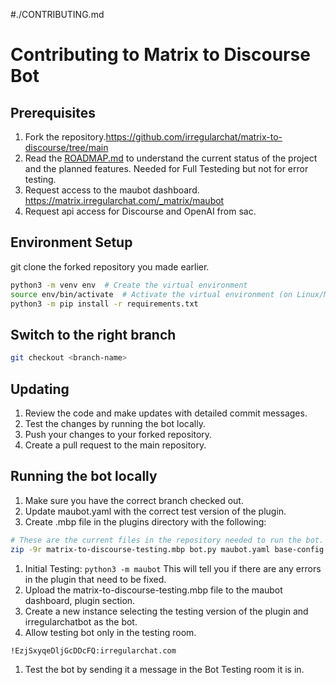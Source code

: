 #./CONTRIBUTING.md
# Contributing to Matrix to Discourse Bot

## Prerequisites
1. Fork the repository.https://github.com/irregularchat/matrix-to-discourse/tree/main
3. Read the [ROADMAP.md](./ROADMAP.md) to understand the current status of the project and the planned features.
Needed for Full Testeding but not for error testing.
1. Request access to the maubot dashboard. https://matrix.irregularchat.com/_matrix/maubot
2. Request api access for Discourse and OpenAI from sac.

## Environment Setup
git clone the forked repository you made earlier.

``` bash
python3 -m venv env  # Create the virtual environment
source env/bin/activate  # Activate the virtual environment (on Linux/Mac)
python3 -m pip install -r requirements.txt
```

## Switch to the right branch
``` bash
git checkout <branch-name>
```

## Updating
1. Review the code and make updates with detailed commit messages.
2. Test the changes by running the bot locally.
3. Push your changes to your forked repository.
4. Create a pull request to the main repository.

## Running the bot locally
1. Make sure you have the correct branch checked out.
1. Update maubot.yaml with the correct test version of the plugin. 
1. Create .mbp file in the plugins directory with the following:
```bash
# These are the current files in the repository needed to run the bot.
zip -9r matrix-to-discourse-testing.mbp bot.py maubot.yaml base-config.yaml requirements.txt
```
1. Initial Testing: `python3 -m maubot` This will tell you if there are any errors in the plugin that need to be fixed.
1. Upload the matrix-to-discourse-testing.mbp file to the maubot dashboard, plugin section.
1. Create a new instance selecting the testing version of the plugin and irregularchatbot as the bot.
1. Allow testing bot only in the testing room. 
```copy
!EzjSxyqeDljGcDDcFQ:irregularchat.com
```
1. Test the bot by sending it a message in the Bot Testing room it is in.